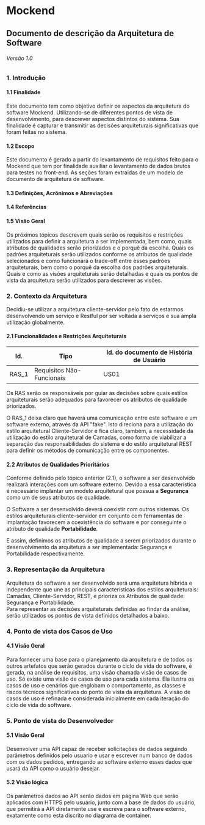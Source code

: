 
#  Mockend
## Documento de descrição da Arquitetura de Software 
###### Versão 1.0

### 1. Introdução 
#### 1.1 Finalidade
Este documento tem como objetivo definir os aspectos da arquitetura do software Mockend. Utilizando-se de diferentes pontos de vista de desenvolvimento, para descrever aspectos distintos do sistema. Sua finalidade é capturar e transmitir as decisões arquiteturais significativas que foram feitas no sistema.

#### 1.2 Escopo
Este documento é gerado a partir do levantamento de requisitos feito para o Mockend que tem por finalidade auxiliar o levantamento de dados brutos para testes no front-end. As seções foram extraidas de um modelo de documento de arquitetura de software.

#### 1.3 Definições, Acrônimos e Abreviações

#### 1.4 Referências

#### 1.5 Visão Geral
Os próximos tópicos descrevem quais serão os requisitos e restrições utilizados para definir a arquitetura a ser implementada, bem como, quais atributos de qualidades serão priorizados e o porquê da escolha. Quais os padrões arquiteturais serão utilizados conforme os atributos de qualidade selecionados e como funcionará o trade-off entre esses padrões arquiteturais, bem como o porquê da escolha dos padrões arquiteturais. Quais e como as visões arquiteturais serão detalhadas e quais os pontos de vista da arquitetura serão utilizados para descrever as visões.

### 2. Contexto da Arquitetura
 Decidiu-se utilizar a arquitetura cliente-servidor pelo fato de estarmos desenvolvendo um serviço e Restful por ser voltada a serviços e sua ampla utilização globalmente.

#### 2.1 Funcionalidades e Restrições Arquiteturais

|Id.|Tipo|Id. do documento de História de Usuário|
|---|---|---|
|RAS_1|Requisitos Não-Funcionais|US01|

Os RAS serão os responsáveis por guiar as decisões sobre quais estilos arquiteturais serão adequados para favorecer os atributos de qualidade priorizados.

O RAS_1 deixa claro que haverá uma comunicação entre este software e um software externo, através da API "fake". Isto direciona para a utilização do estilo arquitetural Cliente-Servidor e fica claro, também, a necessidade da utilização do estilo arquitetural de Camadas, como forma de viabilizar a separação das responsabilidades do sistema e do estilo arquitetural REST para definir os métodos de comunicação entre os componentes.

#### 2.2 Atributos de Qualidades Prioritários
Conforme definido pelo tópico anterior (2.1), o software a ser desenvolvido realizará interações com um software externo. Devido a essa característica é necessário implantar um modelo arquitetural que possua a **Segurança** como um de seus atributos de qualidade.

O Software a ser desenvolvido deverá coexistir com outros sistemas. Os estilos arquiteturais cliente-servidor em conjunto com ferramentas de implantação favorecem a coexistência do software e por conseguinte o atributo de qualidade **Portabilidade**.

E assim, definimos os atributos de qualidade a serem priorizados durante o
desenvolvimento da arquitetura a ser implementada: Segurança e Portabilidade respectivamente.

### 3. Representação da Arquitetura

Arquitetura do software a ser desenvolvido será uma arquitetura híbrida e independente que
une as principais características dos estilos arquiteturais: ​Camadas,​ Cliente-Servidor, REST, e ​prioriza os Atributos de qualidade: Segurança e Portabilidade.<br />
Para representar as decisões arquiteturais definidas ao findar da análise, serão utilizados os pontos de vista definidos detalhados a baixo.

### 4. Ponto de vista dos Casos de Uso
#### 4.1 Visão Geral
Para fornecer uma base para o planejamento da arquitetura e de todos os outros artefatos que serão gerados durante o ciclo de vida do software, é gerada,
na análise de requisitos, uma visão chamada visão de casos de uso. Só existe uma visão de casos de uso para cada sistema. Ela ilustra os casos de uso e
cenários que englobam o comportamento, as classes e riscos técnicos significativos do ponto de vista da arquitetura. A visão de casos de uso é refinada
e considerada inicialmente em cada iteração do ciclo de vida do software.

### 5. Ponto de vista do Desenvolvedor
#### 5.1 Visão Geral
Desenvolver uma API capaz de receber solicitações de dados seguindo parâmetros definidos pelo usuario e usar e escrever num banco de dados com os dados pedidos, entregando ao software externo esses dados que usará da API como o usuário desejar.
#### 5.2 Visão lógica
Os parâmetros dados ao API serão dados em página Web que serão aplicados com HTTPS pelo usuário, junto com a base de dados do usuário, que permitirá a API diretamente use e escreva para o software externo, exatamente como esta discrito no diagrama de container.


